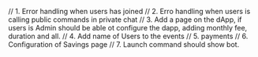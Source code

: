 // 1. Error handling when users has joined
// 2. Erro handling when users is calling public commands in private chat
// 3. Add a page on the dApp, if users is Admin should be able ot configure the dapp, adding monthly fee, duration and all.
// 4. Add name of Users to the events
// 5. payments
// 6. Configuration of Savings page
// 7. Launch command should show bot.
